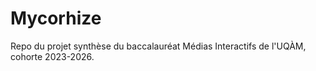 # Mycorhize
Repo du projet synthèse du baccalauréat Médias Interactifs de l'UQÀM, cohorte 2023-2026.
